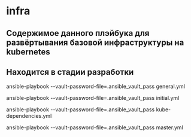 # infra
## Содержимое данного плэйбука для развёртывания базовой инфраструктуры на kubernetes
## Находится в стадии разработки

ansible-playbook --vault-password-file=.ansible_vault_pass general.yml

ansible-playbook --vault-password-file=.ansible_vault_pass initial.yml

ansible-playbook --vault-password-file=.ansible_vault_pass kube-dependencies.yml

ansible-playbook --vault-password-file=.ansible_vault_pass master.yml

